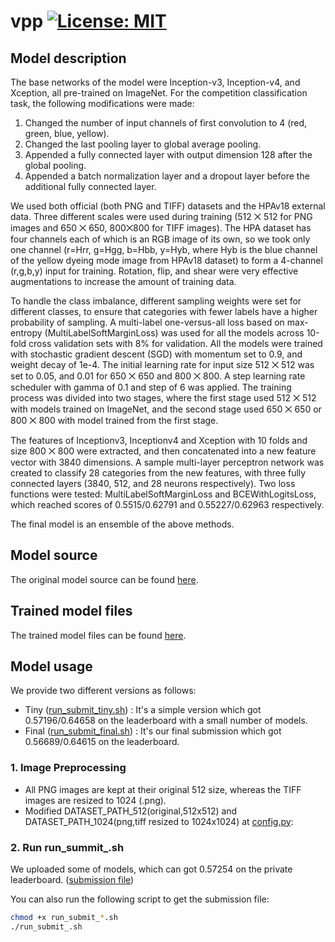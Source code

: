 # vpp [![License: MIT](https://img.shields.io/badge/License-MIT-green.svg)](https://opensource.org/licenses/MIT)

## Model description

The base networks of the model were Inception-v3, Inception-v4, and Xception, all pre-trained on ImageNet. For the competition classification task, the following modifications were made:

1. Changed the number of input channels of first convolution to 4 (red, green, blue, yellow).
2. Changed the last pooling layer to global average pooling.
3. Appended a fully connected layer with output dimension 128 after the global pooling.
4. Appended a batch normalization layer and a dropout layer before the additional fully connected layer.

We used both official (both PNG and TIFF) datasets and the HPAv18 external data. Three different scales were used during training (512 ⨉ 512 for PNG images and 650 ⨉ 650, 800⨉800 for TIFF images). The HPA dataset has four channels each of which is an RGB image of its own, so we took only one channel (r=Hrr, g=Hgg, b=Hbb, y=Hyb, where Hyb is the blue channel of the yellow dyeing mode image from HPAv18 dataset) to form a 4-channel (r,g,b,y) input for training. Rotation, flip, and shear were very effective augmentations to increase the amount of training data.

To handle the class imbalance, different sampling weights were set for different classes, to ensure that categories with fewer labels have a higher probability of sampling. A multi-label one-versus-all loss based on max-entropy (MultiLabelSoftMarginLoss) was used for all the models across 10-fold cross validation sets with 8% for validation. All the models were trained with stochastic gradient descent (SGD) with momentum set to 0.9, and weight decay of 1e-4. The initial learning rate for input size 512 ⨉ 512 was set to 0.05, and 0.01 for 650 ⨉ 650 and 800 ⨉ 800. A step learning rate scheduler with gamma of 0.1 and step of 6 was applied. The training process was divided into two stages, where the first stage used 512 ⨉ 512 with models trained on ImageNet, and the second stage used 650 ⨉ 650 or 800 ⨉ 800 with model trained from the first stage.

The features of Inceptionv3, Inceptionv4 and Xception with 10 folds and size 800 ⨉ 800 were extracted, and then concatenated into a new feature vector with 3840 dimensions. A sample multi-layer perceptron network was created to classify 28 categories from the new features, with three fully connected layers (3840, 512, and 28 neurons respectively). Two loss functions were tested: MultiLabelSoftMarginLoss and BCEWithLogitsLoss, which reached scores of 0.5515/0.62791 and 0.55227/0.62963 respectively.

The final model is an ensemble of the above methods.

## Model source

The original model source can be found [here](https://github.com/CellProfiling/HPA-competition-solutions/tree/master/vpp).

## Trained model files

The trained model files can be found [here](https://kth.box.com/s/12k7y6xf0xfqsqoq6op4ihic88ddhali).

## Model usage

We provide two different versions as follows:

- Tiny ([run_submit_tiny.sh](https://github.com/CellProfiling/HPA-competition-solutions/tree/master/vpp/src/run_submit_tiny.sh)) : It's a simple version which got 0.57196/0.64658 on the leaderboard with a small number of models.
- Final ([run_submit_final.sh](https://github.com/CellProfiling/HPA-competition-solutions/tree/master/vpp/src/run_submit_final.sh)) : It's our final submission which got 0.56689/0.64615 on the leaderboard.

### 1. Image Preprocessing

- All PNG images are kept at their original 512 size, whereas the TIFF images are resized to 1024 (.png).
- Modified DATASET_PATH_512(original,512x512) and DATASET_PATH_1024(png,tiff resized to 1024x1024) at [config.py](https://github.com/CellProfiling/HPA-competition-solutions/tree/master/vpp/src/config.py):

### 2. Run run_summit_.sh

We uploaded some of models, which can got 0.57254 on the private leaderboard. ([submission file](https://github.com/CellProfiling/HPA-competition-solutions/tree/master/vpp/src/results/final_submission_multhr.csv))

You can also run the following script to get the submission file:

```sh
chmod +x run_submit_*.sh
./run_submit_.sh
```
